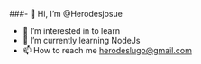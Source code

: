 ###- 👋 Hi, I’m @Herodesjosue
- 👀 I’m interested in to learn
- 🌱 I’m currently learning NodeJs
- 📫 How to reach me herodeslugo@gmail.com

<!---
Herodesjosue/Herodesjosue is a ✨ special ✨ repository because its `README.md` (this file) appears on your GitHub profile.
You can click the Preview link to take a look at your changes.
--->
